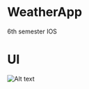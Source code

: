 # WeatherApp
6th semester IOS   
# UI
![Alt text](/documentations/Screenrecorder-2020-04-16-12-54.gif)
